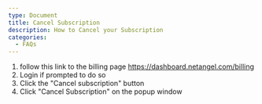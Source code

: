 ```yaml
---
type: Document
title: Cancel Subscription
description: How to Cancel your Subscription
categories:
  - FAQs
---
```

1. follow this link to the billing page <https://dashboard.netangel.com/billing>
2. Login if prompted to do so
3. Click the "Cancel subscription" button
4. Click "Cancel Subscription" on the popup window
